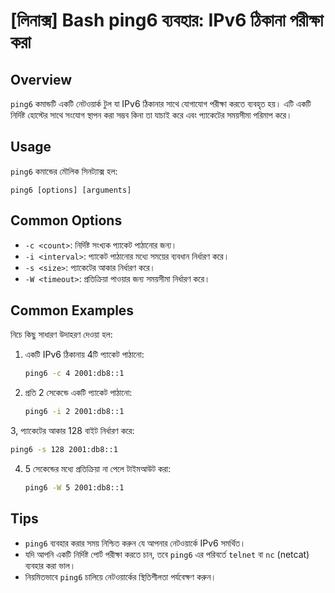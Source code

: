 # [লিনাক্স] Bash ping6 ব্যবহার: IPv6 ঠিকানা পরীক্ষা করা

## Overview
`ping6` কমান্ডটি একটি নেটওয়ার্ক টুল যা IPv6 ঠিকানার সাথে যোগাযোগ পরীক্ষা করতে ব্যবহৃত হয়। এটি একটি নির্দিষ্ট হোস্টের সাথে সংযোগ স্থাপন করা সম্ভব কিনা তা যাচাই করে এবং প্যাকেটের সময়সীমা পরিমাপ করে।

## Usage
`ping6` কমান্ডের মৌলিক সিনট্যাক্স হল:

```
ping6 [options] [arguments]
```

## Common Options
- `-c <count>`: নির্দিষ্ট সংখ্যক প্যাকেট পাঠানোর জন্য।
- `-i <interval>`: প্যাকেট পাঠানোর মধ্যে সময়ের ব্যবধান নির্ধারণ করে।
- `-s <size>`: প্যাকেটের আকার নির্ধারণ করে।
- `-W <timeout>`: প্রতিক্রিয়া পাওয়ার জন্য সময়সীমা নির্ধারণ করে।

## Common Examples
নিচে কিছু সাধারণ উদাহরণ দেওয়া হল:

1. একটি IPv6 ঠিকানায় 4টি প্যাকেট পাঠানো:
   ```bash
   ping6 -c 4 2001:db8::1
   ```

2. প্রতি 2 সেকেন্ডে একটি প্যাকেট পাঠানো:
   ```bash
   ping6 -i 2 2001:db8::1
   ```

3, প্যাকেটের আকার 128 বাইট নির্ধারণ করে:
   ```bash
   ping6 -s 128 2001:db8::1
   ```

4. 5 সেকেন্ডের মধ্যে প্রতিক্রিয়া না পেলে টাইমআউট করা:
   ```bash
   ping6 -W 5 2001:db8::1
   ```

## Tips
- `ping6` ব্যবহার করার সময় নিশ্চিত করুন যে আপনার নেটওয়ার্কে IPv6 সমর্থিত।
- যদি আপনি একটি নির্দিষ্ট পোর্ট পরীক্ষা করতে চান, তবে `ping6` এর পরিবর্তে `telnet` বা `nc` (netcat) ব্যবহার করা ভাল।
- নিয়মিতভাবে `ping6` চালিয়ে নেটওয়ার্কের স্থিতিশীলতা পর্যবেক্ষণ করুন।